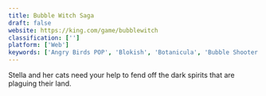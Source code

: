 ```yaml
---
title: Bubble Witch Saga
draft: false 
website: https://king.com/game/bubblewitch
classification: ['']
platform: ['Web']
keywords: ['Angry Birds POP', 'Blokish', 'Botanicula', 'Bubble Shooter Candy Saga', 'Bubble Shooter Mania', 'Bubble Shooter Mania HD', 'Candy Crush Saga', 'CodeCombat', 'CodeSignal', 'Dog vs Cat RPS Battle', 'Falcross', 'Frozen Bubble', 'Human Resource Machine', 'Machinarium', 'Newgrounds', 'Nonograms Katana', 'Robocode', 'Unmechanical', 'the Wiki Game']
---
```

Stella and her cats need your help to fend off the dark spirits that are plaguing their land.